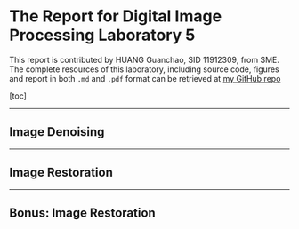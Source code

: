# The Report for Digital Image Processing Laboratory 5

This report is contributed by HUANG Guanchao, SID 11912309, from SME. The complete resources of this laboratory, including source code, figures and report in both `.md` and `.pdf` format can be retrieved at [my GitHub repo](https://github.com/kommunium/dip-lab)

[toc]

---

## Image Denoising

---

## Image Restoration

---

## Bonus: Image Restoration
